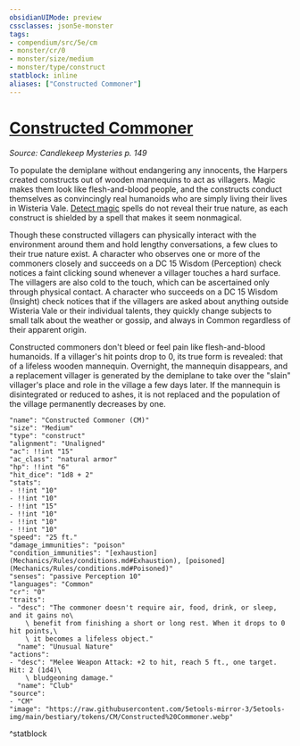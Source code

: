 ```yaml
---
obsidianUIMode: preview
cssclasses: json5e-monster
tags:
- compendium/src/5e/cm
- monster/cr/0
- monster/size/medium
- monster/type/construct
statblock: inline
aliases: ["Constructed Commoner"]
---
```

# [Constructed Commoner](Mechanics\bestiary\construct/constructed-commoner-cm.md)
*Source: Candlekeep Mysteries p. 149*  

To populate the demiplane without endangering any innocents, the Harpers created constructs out of wooden mannequins to act as villagers. Magic makes them look like flesh-and-blood people, and the constructs conduct themselves as convincingly real humanoids who are simply living their lives in Wisteria Vale. [Detect magic](Mechanics/spells/detect-magic.md) spells do not reveal their true nature, as each construct is shielded by a spell that makes it seem nonmagical.

Though these constructed villagers can physically interact with the environment around them and hold lengthy conversations, a few clues to their true nature exist. A character who observes one or more of the commoners closely and succeeds on a DC 15 Wisdom (Perception) check notices a faint clicking sound whenever a villager touches a hard surface. The villagers are also cold to the touch, which can be ascertained only through physical contact. A character who succeeds on a DC 15 Wisdom (Insight) check notices that if the villagers are asked about anything outside Wisteria Vale or their individual talents, they quickly change subjects to small talk about the weather or gossip, and always in Common regardless of their apparent origin.

Constructed commoners don't bleed or feel pain like flesh-and-blood humanoids. If a villager's hit points drop to 0, its true form is revealed: that of a lifeless wooden mannequin. Overnight, the mannequin disappears, and a replacement villager is generated by the demiplane to take over the "slain" villager's place and role in the village a few days later. If the mannequin is disintegrated or reduced to ashes, it is not replaced and the population of the village permanently decreases by one.

```statblock
"name": "Constructed Commoner (CM)"
"size": "Medium"
"type": "construct"
"alignment": "Unaligned"
"ac": !!int "15"
"ac_class": "natural armor"
"hp": !!int "6"
"hit_dice": "1d8 + 2"
"stats":
- !!int "10"
- !!int "10"
- !!int "15"
- !!int "10"
- !!int "10"
- !!int "10"
"speed": "25 ft."
"damage_immunities": "poison"
"condition_immunities": "[exhaustion](Mechanics/Rules/conditions.md#Exhaustion), [poisoned](Mechanics/Rules/conditions.md#Poisoned)"
"senses": "passive Perception 10"
"languages": "Common"
"cr": "0"
"traits":
- "desc": "The commoner doesn't require air, food, drink, or sleep, and it gains no\
    \ benefit from finishing a short or long rest. When it drops to 0 hit points,\
    \ it becomes a lifeless object."
  "name": "Unusual Nature"
"actions":
- "desc": "Melee Weapon Attack: +2 to hit, reach 5 ft., one target. Hit: 2 (1d4)\
    \ bludgeoning damage."
  "name": "Club"
"source":
- "CM"
"image": "https://raw.githubusercontent.com/5etools-mirror-3/5etools-img/main/bestiary/tokens/CM/Constructed%20Commoner.webp"
```
^statblock
